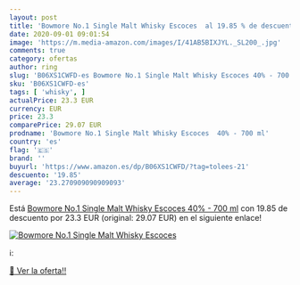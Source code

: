 ```yaml
---
layout: post
title: 'Bowmore No.1 Single Malt Whisky Escoces  al 19.85 % de descuento'
date: 2020-09-01 09:01:54
image: 'https://m.media-amazon.com/images/I/41AB5BIXJYL._SL200_.jpg'
comments: true
category: ofertas
author: ring
slug: 'B06XS1CWFD-es Bowmore No.1 Single Malt Whisky Escoces 40% - 700 ml'
sku: 'B06XS1CWFD-es'
tags: [ 'whisky', ]
actualPrice: 23.3 EUR
currency: EUR
price: 23.3
comparePrice: 29.07 EUR
prodname: 'Bowmore No.1 Single Malt Whisky Escoces  40% - 700 ml'
country: 'es'
flag: '🇪🇸'
brand: ''
buyurl: 'https://www.amazon.es/dp/B06XS1CWFD/?tag=tolees-21'
descuento: '19.85'
average: '23.270909090909093'
---
```


Está [Bowmore No.1 Single Malt Whisky Escoces  40% - 700 ml](https://www.amazon.es/dp/B06XS1CWFD/?tag=tolees-21) con 19.85 de descuento por 23.3 EUR (original: 29.07 EUR) en el siguiente enlace!

[![Bowmore No.1 Single Malt Whisky Escoces ](https://m.media-amazon.com/images/I/41AB5BIXJYL._SL200_.jpg)](https://www.amazon.es/dp/B06XS1CWFD/?tag=tolees-21)

ℹ️:


[🛒 Ver la oferta!!](https://www.amazon.es/dp/B06XS1CWFD/?tag=tolees-21)
